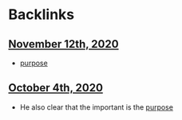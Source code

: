 
# Backlinks
## [November 12th, 2020](<November 12th, 2020.md>)
- [purpose](<purpose.md>)

## [October 4th, 2020](<October 4th, 2020.md>)
- He also clear that the important is the [purpose](<purpose.md>)

